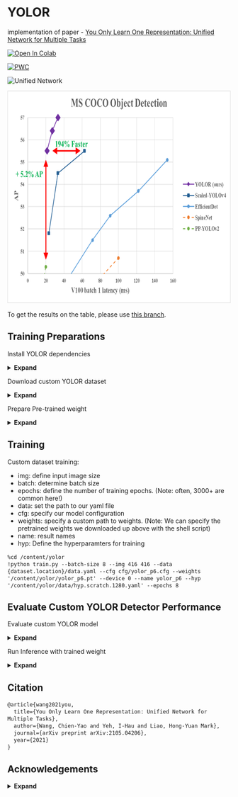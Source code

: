 # YOLOR
implementation of paper - [You Only Learn One Representation: Unified Network for Multiple Tasks](https://arxiv.org/abs/2105.04206)

[![Open In Colab](https://colab.research.google.com/assets/colab-badge.svg)](https://colab.research.google.com/drive/1NIghFeKQGFRVRPh553JaQXeIMlI1xh95#)

[![PWC](https://img.shields.io/endpoint.svg?url=https://paperswithcode.com/badge/you-only-learn-one-representation-unified/real-time-object-detection-on-coco)](https://paperswithcode.com/sota/real-time-object-detection-on-coco?p=you-only-learn-one-representation-unified)

![Unified Network](https://github.com/WongKinYiu/yolor/blob/main/figure/unifued_network.png)

<img src="https://github.com/WongKinYiu/yolor/blob/main/figure/performance.png" height="480">

To get the results on the table, please use [this branch](https://github.com/WongKinYiu/yolor/tree/paper).

## Training Preparations

Install YOLOR dependencies
<details><summary> <b>Expand</b> </summary>

* clone YOLOR repository
      
      !git clone https://github.com/Setiawanfikri/YOLOR
      %cd yolor
      !git reset --hard eb3ef0b7472413d6740f5cde39beb1a2f5b8b5d1
  
* Install necessary dependencies
      
      !pip install -qr requirements.txt
  
* Install Mish CUDA
  
      !git clone https://github.com/JunnYu/mish-cuda
      %cd mish-cuda
      !git reset --hard 6f38976064cbcc4782f4212d7c0c5f6dd5e315a8
      !python setup.py build install
      %cd ..
  
* Install PyTorch Wavelets
      
      !git clone https://github.com/fbcotter/pytorch_wavelets
      %cd pytorch_wavelets
      !pip install .
      %cd ..

</details>

Download custom YOLOR dataset
<details><summary> <b>Expand</b> </summary>
  
* Install Roboflow dependencies
  
      !pip install -q roboflow
      from roboflow import Roboflow
      rf = Roboflow(model_format="yolov5", notebook="roboflow-yolor")
  
* Download Dataset from Roboflow
    
      %cd /content/yolor
      from roboflow import Roboflow
      rf = Roboflow(api_key="85cNlMEKyhhCdduuKla4")
      project = rf.workspace("joseph-nelson").project("uno-cards")
      dataset = project.version(3).download("yolov5")
  
* See YAML category/class
      
      %cat {dataset.location}/data.yaml

</details>

Prepare Pre-trained weight
<details><summary> <b>Expand</b> </summary>

* Get pretrained YOLOR_p6.pt
      
      %cd /content/yolor
      !pip install gdown
      !gdown "https://drive.google.com/uc?id=1Tdn3yqpZ79X7R1Ql0zNlNScB1Dv9Fp76"
    
* Prepare YOLOR YAML configuration
      
      import yaml
      with open(dataset.location + "/data.yaml") as f:
          dataMap = yaml.safe_load(f)

      num_classes = len(dataMap['names'])
      num_filters = (num_classes + 5) * 3
      from IPython.core.magic import register_line_cell_magic

      @register_line_cell_magic
      def writetemplate(line, cell):
          with open(line, 'w') as f:
              f.write(cell.format(**globals()))

* Write YAML configuration
      [here](https://github.com/Setiawanfikri/Training/blob/main/YAML%20configuration)
      copy and paste to colab environment

</details>

## Training

Custom dataset training:
 * img: define input image size
 * batch: determine batch size
 * epochs: define the number of training epochs. (Note: often, 3000+ are common here!)
 * data: set the path to our yaml file
 * cfg: specify our model configuration
 * weights: specify a custom path to weights. (Note: We can specify the pretrained weights we downloaded up above with the shell script)
 * name: result names
 * hyp: Define the hyperparamters for training

```
%cd /content/yolor
!python train.py --batch-size 8 --img 416 416 --data {dataset.location}/data.yaml --cfg cfg/yolor_p6.cfg --weights '/content/yolor/yolor_p6.pt' --device 0 --name yolor_p6 --hyp '/content/yolor/data/hyp.scratch.1280.yaml' --epochs 8
```

## Evaluate Custom YOLOR Detector Performance

Evaluate custom YOLOR model
<details><summary> <b>Expand</b> </summary>
 
* Start Tensorboard, run after training is finished. Logs save in runs folder
      
      %load_ext tensorboard
      %tensorboard --logdir runs
  
* Plots data, if tensorboard isn't working
  
      from IPython.display import Image
      from utils.plots import plot_results  # plot results.txt as results.png
      Image(filename='/content/yolor/runs/train/yolor_p62/results.png', width=1000)  # view results.png
  
* Display ground data
      
      print("GROUND TRUTH TRAINING DATA:")
      Image(filename='/content/yolor/runs/train/yolor_p62/train_batch0.jpg', width=900)
      
* Display augmented data
      
      print("AUGMENTED DATA:")
      Image(filename='/content/yolor/runs/train/yolor_p62/train_batch0.jpg', width=900)
      
</details>

Run Inference with trained weight
<details><summary> <b>Expand</b> </summary>
      
* See directory in runs trained folder
    
      %ls runs/train/yolor_p6/weights
      
* Create names file for model
    
      import yaml
      import ast
      with open("/content/yolor/Uno-Cards-3/data.yaml", 'r') as stream:
          names = str(yaml.safe_load(stream)['names'])

      namesFile = open("../data.names", "w+")
      names = ast.literal_eval(names)
      for name in names:
        namesFile.write(name +'\n')
      namesFile.close()
      
* Runs Trained Model with Test Images
      
      !python detect.py --weights "runs/train/yolor_p62/weights/best_overall.pt" --conf 0.5 --source /content/yolor/Uno-Cards-3/test/images --names ../data.names --cfg cfg/yolor_p6.cfg
     
* Display inference on All Test Images
      
      import glob
      from IPython.display import Image, display

      for imageName in glob.glob('/content/yolor/inference/output/*.jpg'): #assuming JPG
          display(Image(filename=imageName))
          print("\n")
      
</details>

## Citation

```
@article{wang2021you,
  title={You Only Learn One Representation: Unified Network for Multiple Tasks},
  author={Wang, Chien-Yao and Yeh, I-Hau and Liao, Hong-Yuan Mark},
  journal={arXiv preprint arXiv:2105.04206},
  year={2021}
}
```

## Acknowledgements

<details><summary> <b>Expand</b> </summary>

* [https://github.com/AlexeyAB/darknet](https://github.com/AlexeyAB/darknet)
* [https://github.com/WongKinYiu/PyTorch_YOLOv4](https://github.com/WongKinYiu/PyTorch_YOLOv4)
* [https://github.com/WongKinYiu/ScaledYOLOv4](https://github.com/WongKinYiu/ScaledYOLOv4)
* [https://github.com/ultralytics/yolov3](https://github.com/ultralytics/yolov3)
* [https://github.com/ultralytics/yolov5](https://github.com/ultralytics/yolov5)

</details>
